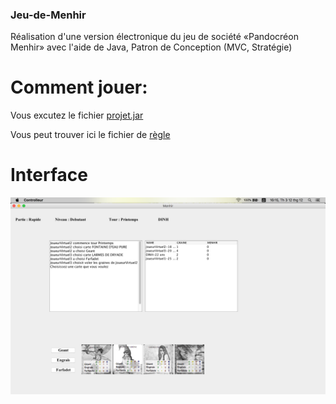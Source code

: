 ### Jeu-de-Menhir

Réalisation d'une version électronique du jeu de société «Pandocréon Menhir» avec l'aide de Java, Patron de Conception (MVC, Stratégie)

# Comment jouer:

Vous excutez le fichier [projet.jar](https://github.com/phuquoc164/Jeu-de-Menhir/blob/master/dist/projet.jar "projet.jar")

Vous peut trouver ici le fichier de [règle](https://github.com/phuquoc164/Jeu-de-Menhir/blob/master/regles-jeu-menhir1.0.2.pdf "règle")

# Interface

[![](https://github.com/phuquoc164/Jeu-de-Menhir/blob/master/screenshot.png)](https://github.com/phuquoc164/Jeu-de-Menhir/blob/master/screenshot.png)
